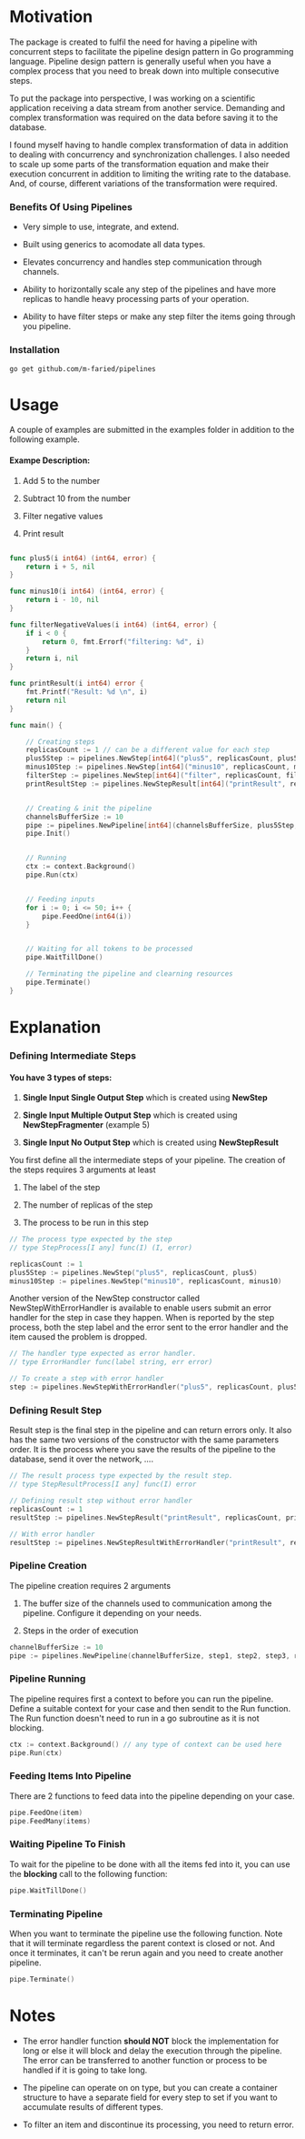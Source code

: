 # Motivation

The package is created to fulfil the need for having a pipeline with concurrent steps to facilitate the pipeline design pattern in Go programming language. Pipeline design pattern is generally useful when you have a complex process that you need to break down into multiple consecutive steps.

To put the package into perspective, I was working on a scientific application receiving a data stream from another service. Demanding and complex transformation was required on the data before saving it to the database.

I found myself having to handle complex transformation of data in addition to dealing with concurrency and synchronization challenges. I also needed to scale up some parts of the transformation equation and make their execution concurrent in addition to limiting the writing rate to the database. And, of course, different variations of the transformation were required.

### Benefits Of Using Pipelines

- Very simple to use, integrate, and extend.

- Built using generics to acomodate all data types.

- Elevates concurrency and handles step communication through channels.

- Ability to horizontally scale any step of the pipelines and have more replicas to handle heavy processing parts of your operation.

- Ability to have filter steps or make any step filter the items going through you pipeline.

### Installation

```shell
go get github.com/m-faried/pipelines
```

# Usage

A couple of examples are submitted in the examples folder in addition to the following example.

#### Exampe Description:

1. Add 5 to the number

2. Subtract 10 from the number

3. Filter negative values

4. Print result

```Go

func plus5(i int64) (int64, error) {
    return i + 5, nil
}

func minus10(i int64) (int64, error) {
    return i - 10, nil
}

func filterNegativeValues(i int64) (int64, error) {
    if i < 0 {
        return 0, fmt.Errorf("filtering: %d", i)
    }
    return i, nil
}

func printResult(i int64) error {
    fmt.Printf("Result: %d \n", i)
    return nil
}

func main() {

    // Creating steps
    replicasCount := 1 // can be a different value for each step
    plus5Step := pipelines.NewStep[int64]("plus5", replicasCount, plus5)
    minus10Step := pipelines.NewStep[int64]("minus10", replicasCount, minus10)
    filterStep := pipelines.NewStep[int64]("filter", replicasCount, filterNegativeValues)
    printResultStep := pipelines.NewStepResult[int64]("printResult", replicasCount, printResult)


    // Creating & init the pipeline
    channelsBufferSize := 10
    pipe := pipelines.NewPipeline[int64](channelsBufferSize, plus5Step, minus10Step, filterStep, printResultStep)
    pipe.Init()


    // Running
    ctx := context.Background()
    pipe.Run(ctx)


    // Feeding inputs
    for i := 0; i <= 50; i++ {
        pipe.FeedOne(int64(i))
    }


    // Waiting for all tokens to be processed
    pipe.WaitTillDone()

    // Terminating the pipeline and clearning resources
    pipe.Terminate()
}
```

# Explanation

### Defining Intermediate Steps

#### You have 3 types of steps:

1. **Single Input Single Output Step** which is created using **NewStep**

2. **Single Input Multiple Output Step** which is created using **NewStepFragmenter** (example 5)

3. **Single Input No Output Step** which is created using **NewStepResult**

You first define all the intermediate steps of your pipeline. The creation of the steps requires 3 arguments at least

1. The label of the step

2. The number of replicas of the step

3. The process to be run in this step

```go
// The process type expected by the step
// type StepProcess[I any] func(I) (I, error)

replicasCount := 1
plus5Step := pipelines.NewStep("plus5", replicasCount, plus5)
minus10Step := pipelines.NewStep("minus10", replicasCount, minus10)
```

Another version of the NewStep constructor called NewStepWithErrorHandler is available to enable users submit an error handler for the step in case they happen. When is reported by the step process, both the step label and the error sent to the error handler and the item caused the problem is dropped.

```go
// The handler type expected as error handler.
// type ErrorHandler func(label string, err error)

// To create a step with error handler
step := pipelines.NewStepWithErrorHandler("plus5", replicasCount, plus5, errorHandler)
```

### Defining Result Step

Result step is the final step in the pipeline and can return errors only. It also has the same two versions of the constructor with the same parameters order. It is the process where you save the results of the pipeline to the database, send it over the network, ....

```go
// The result process type expected by the result step.
// type StepResultProcess[I any] func(I) error

// Defining result step without error handler
replicasCount := 1
resultStep := pipelines.NewStepResult("printResult", replicasCount, printResult)

// With error handler
resultStep := pipelines.NewStepResultWithErrorHandler("printResult", replicasCount, printResult, errorHandler)
```

### Pipeline Creation

The pipeline creation requires 2 arguments

1. The buffer size of the channels used to communication among the pipeline. Configure it depending on your needs.

2. Steps in the order of execution

```go
channelBufferSize := 10
pipe := pipelines.NewPipeline(channelBufferSize, step1, step2, step3, resultStep)
```

### Pipeline Running

The pipeline requires first a context to before you can run the pipeline. Define a suitable context for your case and then sendit to the Run function. The Run function doesn't need to run in a go subroutine as it is not blocking.

```go
ctx := context.Background() // any type of context can be used here
pipe.Run(ctx)
```

### Feeding Items Into Pipeline

There are 2 functions to feed data into the pipeline depending on your case.

```go
pipe.FeedOne(item)
pipe.FeedMany(items)
```

### Waiting Pipeline To Finish

To wait for the pipeline to be done with all the items fed into it, you can use the **blocking** call to the following function:

```go
pipe.WaitTillDone()
```

### Terminating Pipeline

When you want to terminate the pipeline use the following function. Note that it will terminate regardless the parent context is closed or not. And once it terminates, it can't be rerun again and you need to create another pipeline.

```go
pipe.Terminate()
```

# Notes

- The error handler function **should NOT** block the implementation for long or else it will block and delay the execution through the pipeline. The error can be transferred to another function or process to be handled if it is going to take long.

- The pipeline can operate on on type, but you can create a container structure to have a separate field for every step to set if you want to accumulate results of different types.

- To filter an item and discontinue its processing, you need to return error.
